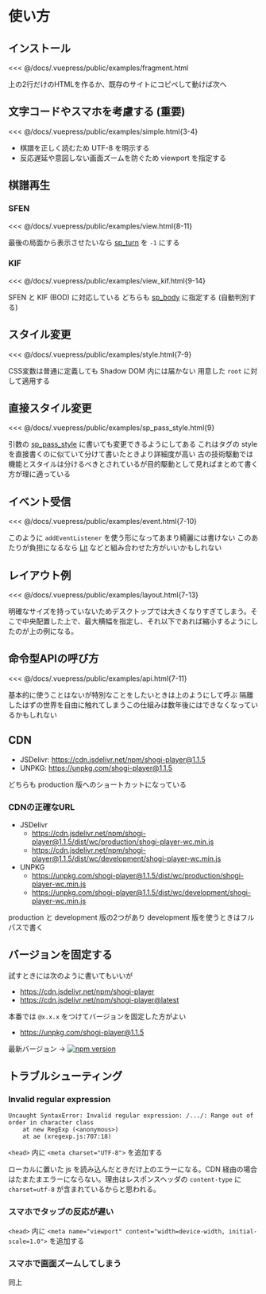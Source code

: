 # 使い方

## インストール

<<< @/docs/.vuepress/public/examples/fragment.html
<LinkToExample name="fragment" />

上の2行だけのHTMLを作るか、既存のサイトにコピペして動けば次へ

## 文字コードやスマホを考慮する (重要)

<<< @/docs/.vuepress/public/examples/simple.html{3-4}
<LinkToExample name="simple" />

* 棋譜を正しく読むため UTF-8 を明示する
* 反応遅延や意図しない画面ズームを防ぐため viewport を指定する

## 棋譜再生
  
### SFEN

<<< @/docs/.vuepress/public/examples/view.html{8-11}
<LinkToExample name="view" />

最後の局面から表示させたいなら [sp_turn](/reference/props/#sp-turn) を `-1` にする

### KIF

<<< @/docs/.vuepress/public/examples/view_kif.html{9-14}
<LinkToExample name="view_kif" />

SFEN と KIF (BOD) に対応している
どちらも [sp_body](/reference/props/#sp-body) に指定する (自動判別する)

## スタイル変更 ##

<!-- <IframeWrap name="style" /> -->
<<< @/docs/.vuepress/public/examples/style.html{7-9}
<LinkToExample name="style" />

CSS変数は普通に定義しても Shadow DOM 内には届かない
用意した `root` に対して適用する

<!-- <ShogiPlayerWcWrapper class="b441958504b7c7af3ef62a47fafe8d21 is-xsmall" /> -->
<!-- <style lang="stylus"> -->
<!-- .ShogiPlayerWcWrapper.b441958504b7c7af3ef62a47fafe8d21 -->
<!--   shogi-player-wc::part(root) -->
<!--     --sp_board_color: LightSkyBlue -->
<!-- </style> -->

## 直接スタイル変更 ##

<!-- <IframeWrap name="sp_pass_style" /> -->
<<< @/docs/.vuepress/public/examples/sp_pass_style.html{9}
<LinkToExample name="sp_pass_style" />

引数の [sp_pass_style](/reference/props/#sp-pass-style) に書いても変更できるようにしてある
これはタグの style を直接書くのに似ていて分けて書いたときより詳細度が高い
古の技術駆動では機能とスタイルは分けるべきとされているが目的駆動として見ればまとめて書く方が理に適っている

## イベント受信 ##

<!-- <IframeWrap name="event" /> -->
<<< @/docs/.vuepress/public/examples/event.html{7-10}
<LinkToExample name="event" />

このように `addEventListener` を使う形になってあまり綺麗には書けない
このあたりが負担になるなら [Lit](https://lit.dev/) などと組み合わせた方がいいかもしれない 

## レイアウト例

<!-- <IframeWrap name="layout" /> -->
<<< @/docs/.vuepress/public/examples/layout.html{7-13}
<LinkToExample name="layout" />

明確なサイズを持っていないためデスクトップでは大きくなりすぎてしまう。そこで中央配置した上で、最大横幅を指定し、それ以下であれば縮小するようにしたのが上の例になる。

## 命令型APIの呼び方

<<< @/docs/.vuepress/public/examples/api.html{7-11}
<LinkToExample name="api" />

基本的に使うことはないが特別なことをしたいときは上のようにして呼ぶ
隔離したはずの世界を自由に触れてしまうこの仕組みは数年後にはできなくなっているかもしれない

## CDN

* JSDelivr: https://cdn.jsdelivr.net/npm/shogi-player@1.1.5
* UNPKG:    https://unpkg.com/shogi-player@1.1.5

どちらも production 版へのショートカットになっている

### CDNの正確なURL

* JSDelivr
  * https://cdn.jsdelivr.net/npm/shogi-player@1.1.5/dist/wc/production/shogi-player-wc.min.js
  * https://cdn.jsdelivr.net/npm/shogi-player@1.1.5/dist/wc/development/shogi-player-wc.min.js
* UNPKG
  * https://unpkg.com/shogi-player@1.1.5/dist/wc/production/shogi-player-wc.min.js
  * https://unpkg.com/shogi-player@1.1.5/dist/wc/development/shogi-player-wc.min.js

production と development 版の2つがあり development 版を使うときはフルパスで書く

## バージョンを固定する

試すときには次のように書いてもいいが

* https://cdn.jsdelivr.net/npm/shogi-player
* https://cdn.jsdelivr.net/npm/shogi-player@latest

本番では `@x.x.x` をつけてバージョンを固定した方がよい

* https://unpkg.com/shogi-player@1.1.5

最新バージョン → [![npm version](https://badge.fury.io/js/shogi-player.svg)](https://badge.fury.io/js/shogi-player)

## トラブルシューティング

### Invalid regular expression

```
Uncaught SyntaxError: Invalid regular expression: /.../: Range out of order in character class
    at new RegExp (<anonymous>)
    at ae (xregexp.js:707:18)
```

`<head>` 内に `<meta charset="UTF-8">` を追加する

ローカルに置いた js を読み込んだときだけ上のエラーになる。CDN 経由の場合はたまたまエラーにならない。理由はレスポンスヘッダの `content-type` に `charset=utf-8` が含まれているからと思われる。

### スマホでタップの反応が遅い

`<head>` 内に `<meta name="viewport" content="width=device-width, initial-scale=1.0">` を追加する

### スマホで画面ズームしてしまう

同上
